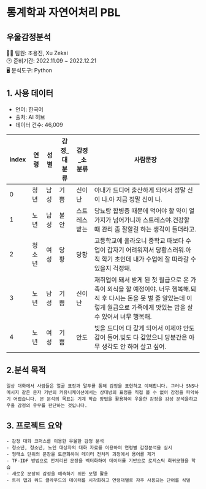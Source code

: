 # 통계학과 자연어처리 PBL
## 우울감정분석

👨‍💻 팀원: 조용진, Xu Zekai <br>
🕑 준비기간: 2022.11.09 ~ 2022.12.21<br>
🖥 분석도구: Python

## 1. 사용 데이터
- 언어: 한국어
- 출처: AI 허브
- 데이터 건수: 46,009

|index|연령|성별|감정\_대분류|감정\_소분류|사람문장|
|---|---|---|---|---|---|
|0|청년|남성|기쁨|신이 난|아내가 드디어 출산하게 되어서 정말 신이 나\.아 지금 정말 신이 나\.|
|1|노년|남성|불안|스트레스 받는|당뇨랑 합병증 때문에 먹어야 할 약이 열 가지가 넘어가니까 스트레스야\.건강할 때 관리 좀 잘할걸 하는 생각이 들더라고\.|
|2|청소년|여성|당황|당황|고등학교에 올라오니 중학교 때보다 수업이 갑자기 어려워져서 당황스러워\.아직 학기 초인데 내가 수업에 잘 따라갈 수 있을지 걱정돼\.|
|3|노년|남성|기쁨|신이 난|재취업이 돼서 받게 된 첫 월급으로 온 가족이 외식을 할 예정이야\. 너무 행복해\.퇴직 후 다시는 돈을 못 벌 줄 알았는데 이렇게 월급으로 가족에게 맛있는 밥을 살 수 있어서 너무 행복해\.|
|4|노년|여성|기쁨|안도|빚을 드디어 다 갚게 되어서 이제야 안도감이 들어\.빚도 다 갚았으니 당분간은 아무 생각도 안 하며 살고 싶어\.|
## 2.분석 목적
```
일상 대화에서 사람들은 얼굴 표정과 말투를 통해 감정을 표현하고 이해합니다. 그러나 SNS나 메시지 같은 문자 기반의 커뮤니케이션에서는 상대방의 표정을 직접 볼 수 없어 감정을 파악하기 어렵습니다. 본 분석의 목표는 기계 학습 방법을 활용하여 우울한 감정을 감성 분석을하고 우울 감정의 유무를 판단하는 것입니다.
```
## 3. 프로젝트 요약
```
- 감정 대화 코퍼스를 이용한 우울한 감정 분석
- 청소년, 청소년, 노인 대상자의 대화 자료를 이용하여 연령별 감정분석을 실시
- 형태소 단위의 문장을 토큰화하여 데이터 전처리 과정에서 용어를 제거
- TF-IDF 방법으로 전처리된 문장을 벡터화하여 데이터를 기반으로 로지스틱 회귀모형을 학습
- 새로운 문장의 감정을 예측하기 위한 모델 활용
- 트리 맵과 워드 클라우드의 데이터를 시각화하고 연령대별로 자주 사용되는 단어를 식별
```
